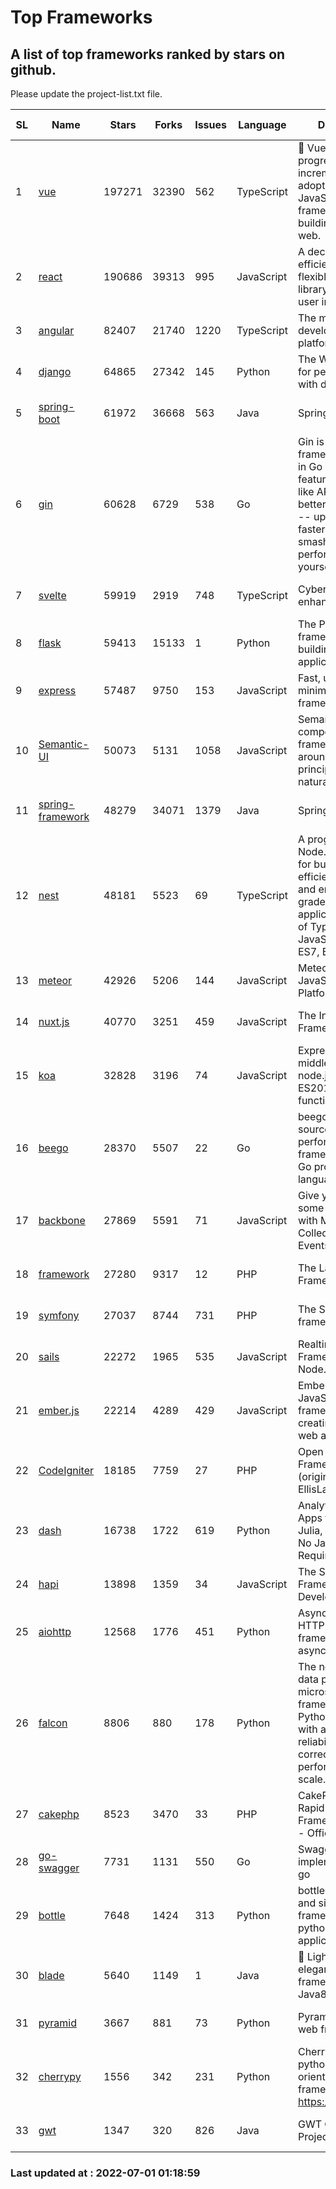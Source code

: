 # Top Frameworks
## A list of top frameworks ranked by stars on github.  
Please update the project-list.txt file.

| SL| Name  | Stars| Forks| Issues | Language | Description | Last Commit |
| --| ------| -----| ---- | ------ | -------- | ----------- | ----------- |
| 1 | [vue](https://github.com/vuejs/vue) | 197271 | 32390 | 562 | TypeScript | 🖖 Vue.js is a progressive, incrementally-adoptable JavaScript framework for building UI on the web. | 2022-06-30 02:37:40 |
| 2 | [react](https://github.com/facebook/react) | 190686 | 39313 | 995 | JavaScript | A declarative, efficient, and flexible JavaScript library for building user interfaces. | 2022-06-30 17:16:08 |
| 3 | [angular](https://github.com/angular/angular) | 82407 | 21740 | 1220 | TypeScript | The modern web developer’s platform | 2022-06-30 21:05:47 |
| 4 | [django](https://github.com/django/django) | 64865 | 27342 | 145 | Python | The Web framework for perfectionists with deadlines. | 2022-06-30 09:09:06 |
| 5 | [spring-boot](https://github.com/spring-projects/spring-boot) | 61972 | 36668 | 563 | Java | Spring Boot | 2022-06-30 19:58:48 |
| 6 | [gin](https://github.com/gin-gonic/gin) | 60628 | 6729 | 538 | Go | Gin is a HTTP web framework written in Go (Golang). It features a Martini-like API with much better performance -- up to 40 times faster. If you need smashing performance, get yourself some Gin. | 2022-06-28 02:44:54 |
| 7 | [svelte](https://github.com/sveltejs/svelte) | 59919 | 2919 | 748 | TypeScript | Cybernetically enhanced web apps | 2022-06-30 00:07:16 |
| 8 | [flask](https://github.com/pallets/flask) | 59413 | 15133 | 1 | Python | The Python micro framework for building web applications. | 2022-06-30 04:21:52 |
| 9 | [express](https://github.com/expressjs/express) | 57487 | 9750 | 153 | JavaScript | Fast, unopinionated, minimalist web framework for node. | 2022-05-20 15:57:37 |
| 10 | [Semantic-UI](https://github.com/Semantic-Org/Semantic-UI) | 50073 | 5131 | 1058 | JavaScript | Semantic is a UI component framework based around useful principles from natural language. | 2018-10-21 20:59:02 |
| 11 | [spring-framework](https://github.com/spring-projects/spring-framework) | 48279 | 34071 | 1379 | Java | Spring Framework | 2022-06-30 16:20:38 |
| 12 | [nest](https://github.com/nestjs/nest) | 48181 | 5523 | 69 | TypeScript | A progressive Node.js framework for building efficient, scalable, and enterprise-grade server-side applications on top of TypeScript & JavaScript (ES6, ES7, ES8) 🚀 | 2022-06-27 07:34:27 |
| 13 | [meteor](https://github.com/meteor/meteor) | 42926 | 5206 | 144 | JavaScript | Meteor, the JavaScript App Platform | 2022-06-27 14:52:56 |
| 14 | [nuxt.js](https://github.com/nuxt/nuxt.js) | 40770 | 3251 | 459 | JavaScript | The Intuitive Vue(2) Framework | 2022-06-23 23:08:54 |
| 15 | [koa](https://github.com/koajs/koa) | 32828 | 3196 | 74 | JavaScript | Expressive middleware for node.js using ES2017 async functions | 2022-04-06 16:09:57 |
| 16 | [beego](https://github.com/beego/beego) | 28370 | 5507 | 22 | Go | beego is an open-source, high-performance web framework for the Go programming language. | 2022-06-29 13:29:44 |
| 17 | [backbone](https://github.com/jashkenas/backbone) | 27869 | 5591 | 71 | JavaScript | Give your JS App some Backbone with Models, Views, Collections, and Events | 2022-04-26 12:19:45 |
| 18 | [framework](https://github.com/laravel/framework) | 27280 | 9317 | 12 | PHP | The Laravel Framework. | 2022-06-30 17:21:56 |
| 19 | [symfony](https://github.com/symfony/symfony) | 27037 | 8744 | 731 | PHP | The Symfony PHP framework | 2022-06-30 15:43:25 |
| 20 | [sails](https://github.com/balderdashy/sails) | 22272 | 1965 | 535 | JavaScript | Realtime MVC Framework for Node.js | 2022-05-27 21:40:10 |
| 21 | [ember.js](https://github.com/emberjs/ember.js) | 22214 | 4289 | 429 | JavaScript | Ember.js - A JavaScript framework for creating ambitious web applications | 2022-06-27 18:06:53 |
| 22 | [CodeIgniter](https://github.com/bcit-ci/CodeIgniter) | 18185 | 7759 | 27 | PHP | Open Source PHP Framework (originally from EllisLab) | 2022-06-27 19:12:41 |
| 23 | [dash](https://github.com/plotly/dash) | 16738 | 1722 | 619 | Python | Analytical Web Apps for Python, R, Julia, and Jupyter. No JavaScript Required. | 2022-06-30 20:34:01 |
| 24 | [hapi](https://github.com/hapijs/hapi) | 13898 | 1359 | 34 | JavaScript | The Simple, Secure Framework Developers Trust | 2022-06-13 17:44:05 |
| 25 | [aiohttp](https://github.com/aio-libs/aiohttp) | 12568 | 1776 | 451 | Python | Asynchronous HTTP client/server framework for asyncio and Python | 2022-06-20 10:21:07 |
| 26 | [falcon](https://github.com/falconry/falcon) | 8806 | 880 | 178 | Python | The no-magic web data plane API and microservices framework for Python developers, with a focus on reliability, correctness, and performance at scale. | 2022-06-27 20:23:03 |
| 27 | [cakephp](https://github.com/cakephp/cakephp) | 8523 | 3470 | 33 | PHP | CakePHP: The Rapid Development Framework for PHP - Official Repository | 2022-06-28 15:03:56 |
| 28 | [go-swagger](https://github.com/go-swagger/go-swagger) | 7731 | 1131 | 550 | Go | Swagger 2.0 implementation for go | 2022-06-14 15:48:24 |
| 29 | [bottle](https://github.com/bottlepy/bottle) | 7648 | 1424 | 313 | Python | bottle.py is a fast and simple micro-framework for python web-applications. | 2022-06-29 07:36:57 |
| 30 | [blade](https://github.com/lets-blade/blade) | 5640 | 1149 | 1 | Java | :rocket: Lightning fast and elegant mvc framework for Java8 | 2022-05-10 12:38:06 |
| 31 | [pyramid](https://github.com/Pylons/pyramid) | 3667 | 881 | 73 | Python | Pyramid - A Python web framework | 2022-03-13 22:49:13 |
| 32 | [cherrypy](https://github.com/cherrypy/cherrypy) | 1556 | 342 | 231 | Python | CherryPy is a pythonic, object-oriented HTTP framework.      https://cherrypy.dev | 2022-03-13 22:31:07 |
| 33 | [gwt](https://github.com/gwtproject/gwt) | 1347 | 320 | 826 | Java | GWT Open Source Project | 2022-05-05 14:30:51 |

### Last updated at : 2022-07-01 01:18:59
